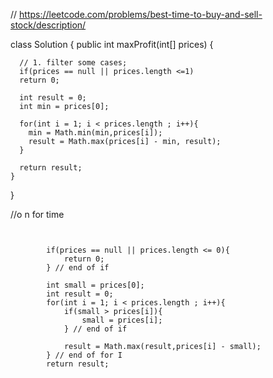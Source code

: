 // https://leetcode.com/problems/best-time-to-buy-and-sell-stock/description/

class Solution {
    public int maxProfit(int[] prices) {

      // 1. filter some cases;
      if(prices == null || prices.length <=1)
      return 0;

      int result = 0;
      int min = prices[0];

      for(int i = 1; i < prices.length ; i++){
        min = Math.min(min,prices[i]);
        result = Math.max(prices[i] - min, result);
      }

      return result;
    }
}

//o n for time



```


        if(prices == null || prices.length <= 0){
            return 0;
        } // end of if

        int small = prices[0];
        int result = 0;
        for(int i = 1; i < prices.length ; i++){
            if(small > prices[i]){
                small = prices[i];
            } // end of if

            result = Math.max(result,prices[i] - small);
        } // end of for I
        return result;


```
